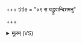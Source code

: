 +++
title = "०९ स यद्ध्रुवान्दिशमनु"

+++
<details><summary>मूलम् (VS)</summary>

स यद्ध्रु॒वांदिश॒मनु॒ व्यच॑ल॒द्विष्णु॑र्भू॒त्वानु॒व्य᳡चलद्वि॒राज॑मन्ना॒दीं कृ॒त्वा ॥
</details>